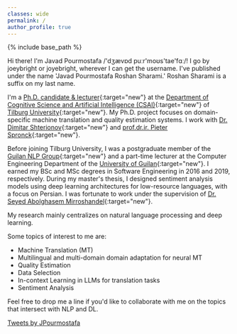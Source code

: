 ```yaml
---
classes: wide
permalink: /
author_profile: true
---
```

{% include base_path %}

Hi there! I'm Javad Pourmostafa /'dʒævɒd puːr'moʊs'tae'fɑː/! I go by joeybright or joyebright, wherever I can get the username. I've published under the name 'Javad Pourmostafa Roshan Sharami.' Roshan Sharami is a suffix on my last name.

I'm a [Ph.D. candidate & lecturer](https://www.tilburguniversity.edu/staff/j-pourmostafa){:target="new"} at the [Department of Cognitive Science and Artificial Intelligence (CSAI)](https://csai.nl){:target="new"} of [Tilburg University](https://www.tilburguniversity.edu/){:target="new"}. My Ph.D. project focuses on domain-specific machine translation and quality estimation systems. I work with [Dr. Dimitar Shterionov](https://ilk.uvt.nl/~shterion/){:target="new"} and [prof.dr.ir. Pieter Spronck](https://www.spronck.net/){:target="new"}.

Before joining Tilburg University, I was a postgraduate member of the [Guilan NLP Group](https://nlp.guilan.ac.ir){:target="new"} and a part-time lecturer at the Computer Engineering Department of the [University of Guilan](https://guilan.ac.ir/en/home){:target="new"}. I earned my BSc and MSc degrees in Software Engineering in 2016 and 2019, respectively. During my master's thesis, I designed sentiment analysis models using deep learning architectures for low-resource languages, with a focus on Persian. I was fortunate to work under the supervision of [Dr. Seyed Abolghasem Mirroshandel](https://guilan.ac.ir/en/~mirroshandel){:target="new"}.

My research mainly centralizes on natural language processing and deep learning.

Some topics of interest to me are:

- Machine Translation (MT)
- Multilingual and multi-domain domain adaptation for neural MT
- Quality Estimation
- Data Selection
- In-context Learning in LLMs for translation tasks
- Sentiment Analysis


Feel free to drop me a line if you'd like to collaborate with me on the topics that intersect with NLP and DL.


<a class="twitter-timeline" data-lang="en" data-width="500" data-height="500" data-theme="light" href="https://twitter.com/JPourmostafa?ref_src=twsrc%5Etfw">Tweets by JPourmostafa</a> <script async src="https://platform.twitter.com/widgets.js" charset="utf-8"></script>
